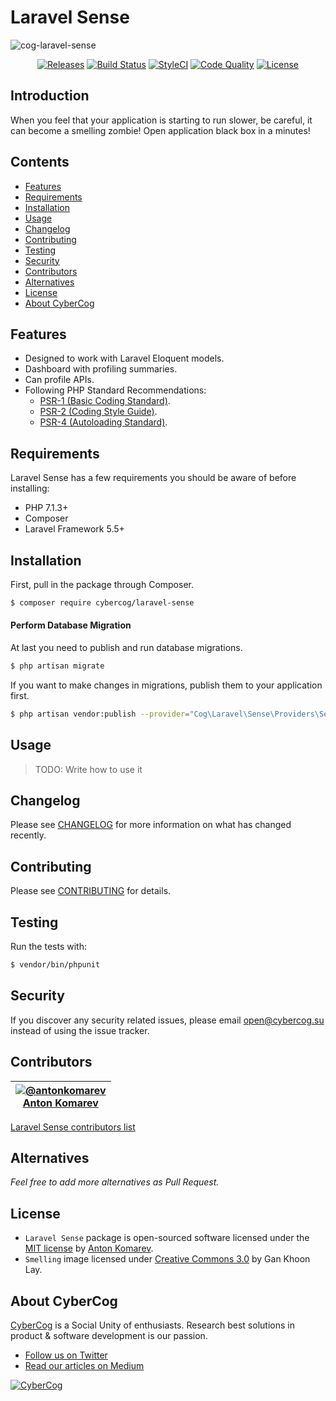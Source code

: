 # Laravel Sense

![cog-laravel-sense](https://user-images.githubusercontent.com/1849174/46022813-fed4b300-c0eb-11e8-84c0-91a251c7d001.png)

<p align="center">
<a href="https://github.com/cybercog/laravel-sense/releases"><img src="https://img.shields.io/github/release/cybercog/laravel-sense.svg?style=flat-square" alt="Releases"></a>
<a href="https://travis-ci.org/cybercog/laravel-sense"><img src="https://img.shields.io/travis/cybercog/laravel-sense/master.svg?style=flat-square" alt="Build Status"></a>
<a href="https://styleci.io/repos/150279516"><img src="https://styleci.io/repos/150279516/shield" alt="StyleCI"></a>
<a href="https://scrutinizer-ci.com/g/cybercog/laravel-sense/?branch=master"><img src="https://img.shields.io/scrutinizer/g/cybercog/laravel-sense.svg?style=flat-square" alt="Code Quality"></a>
<a href="https://github.com/cybercog/laravel-sense/blob/master/LICENSE"><img src="https://img.shields.io/github/license/cybercog/laravel-sense.svg?style=flat-square" alt="License"></a>
</p>

## Introduction

When you feel that your application is starting to run slower, be careful, it can become a smelling zombie! Open application black box in a minutes!

## Contents

- [Features](#features)
- [Requirements](#requirements)
- [Installation](#installation)
- [Usage](#usage)
- [Changelog](#changelog)
- [Contributing](#contributing)
- [Testing](#testing)
- [Security](#security)
- [Contributors](#contributors)
- [Alternatives](#alternatives)
- [License](#license)
- [About CyberCog](#about-cybercog)

## Features

- Designed to work with Laravel Eloquent models.
- Dashboard with profiling summaries.
- Can profile APIs.
- Following PHP Standard Recommendations:
  - [PSR-1 (Basic Coding Standard)](http://www.php-fig.org/psr/psr-1/).
  - [PSR-2 (Coding Style Guide)](http://www.php-fig.org/psr/psr-2/).
  - [PSR-4 (Autoloading Standard)](http://www.php-fig.org/psr/psr-4/).

## Requirements

Laravel Sense has a few requirements you should be aware of before installing:

- PHP 7.1.3+
- Composer
- Laravel Framework 5.5+

## Installation

First, pull in the package through Composer.

```sh
$ composer require cybercog/laravel-sense
```

#### Perform Database Migration

At last you need to publish and run database migrations.

```sh
$ php artisan migrate
```

If you want to make changes in migrations, publish them to your application first.

```sh
$ php artisan vendor:publish --provider="Cog\Laravel\Sense\Providers\SenseServiceProvider" --tag=migrations
```

## Usage

> TODO: Write how to use it

## Changelog

Please see [CHANGELOG](CHANGELOG.md) for more information on what has changed recently.

## Contributing

Please see [CONTRIBUTING](CONTRIBUTING.md) for details.

## Testing

Run the tests with:

```sh
$ vendor/bin/phpunit
```

## Security

If you discover any security related issues, please email open@cybercog.su instead of using the issue tracker.

## Contributors

| <a href="https://github.com/antonkomarev">![@antonkomarev](https://avatars.githubusercontent.com/u/1849174?s=110)<br />Anton Komarev</a> |  
| :---: |

[Laravel Sense contributors list](../../contributors)

## Alternatives

*Feel free to add more alternatives as Pull Request.*

## License

- `Laravel Sense` package is open-sourced software licensed under the [MIT license](LICENSE) by [Anton Komarev](https://github.com/antonkomarev/).
- `Smelling` image licensed under [Creative Commons 3.0](https://creativecommons.org/licenses/by/3.0/us/) by Gan Khoon Lay.

## About CyberCog

[CyberCog](http://www.cybercog.ru) is a Social Unity of enthusiasts. Research best solutions in product & software development is our passion.

- [Follow us on Twitter](https://twitter.com/cybercog)
- [Read our articles on Medium](https://medium.com/cybercog)

<a href="http://cybercog.ru"><img src="https://cloud.githubusercontent.com/assets/1849174/18418932/e9edb390-7860-11e6-8a43-aa3fad524664.png" alt="CyberCog"></a>
